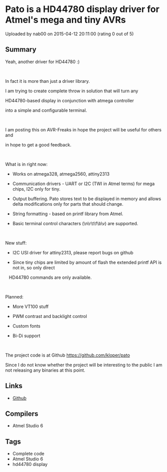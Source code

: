 # Pato is a HD44780 display driver for Atmel's mega and tiny AVRs

Uploaded by nab00 on 2015-04-12 20:11:00 (rating 0 out of 5)

## Summary

Yeah, another driver for HD44780 :)


 


In fact it is more than just a driver library. 


I am trying to create complete throw in solution that will turn any 


HD44780-based display in conjunction with atmega controller


into a simple and configurable terminal. 


 


I am posting this on AVR-Freaks in hope the project will be useful for others and 


in hope to get a good feedback.


 


What is in right now:


* Works on atmega328, atmega2560, attiny2313


* Communication drivers - UART or I2C (TWI in Atmel terms) for mega chips, I2C only for tiny.


* Output buffering. Pato stores text to be displayed in memory and allows delta modifications only for parts that should change.   


* String formatting - based on printf library from Atmel.


* Basic terminal control characters (\n\r\t\f\b\v) are supported.


 


New stuff:


* I2C USI driver for attiny2313, please report bugs on github


* Since tiny chips are limited by amount of flash the extended printf API is not in, so only direct 


   HD44780 commands are only available.


 


Planned:


* More VT100 stuff


* PWM contrast and backlight control


* Custom fonts


* Bi-Di support


 


The project code is at Github <https://github.com/kloper/pato>


Since I do not know whether the project will be interesting to the public I am not releasing any binaries at this point.

## Links

- [Github](https://github.com/kloper/pato)

## Compilers

- Atmel Studio 6

## Tags

- Complete code
- Atmel Studio 6
- hd44780 display

